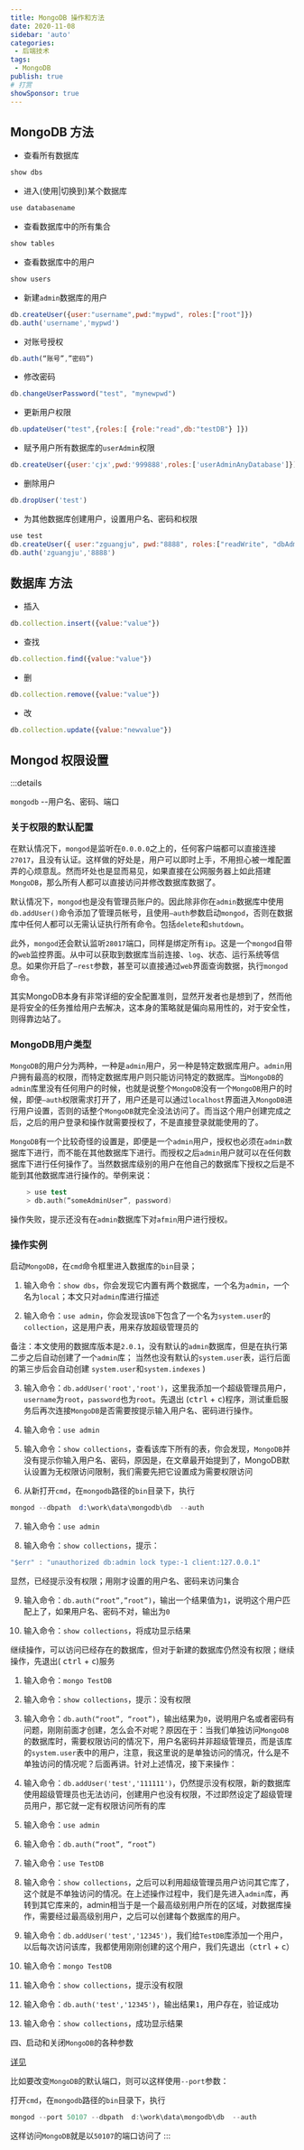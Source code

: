 ```yaml
---
title: MongoDB 操作和方法
date: 2020-11-08
sidebar: 'auto'
categories:
 - 后端技术
tags:
 - MongoDB
publish: true
# 打赏
showSponsor: true
---
```

## MongoDB 方法

- 查看所有数据库

```js
show dbs
```

- 进入(使用|切换到)某个数据库

```js
use databasename
```

- 查看数据库中的所有集合

```js
show tables
```

- 查看数据库中的用户

```js
show users
```

- 新建`admin`数据库的用户

```js
db.createUser({user:"username",pwd:"mypwd", roles:["root"]})
db.auth('username','mypwd')
```

- 对账号授权

```js
db.auth(“账号”,”密码”)
```

- 修改密码

```js
db.changeUserPassword("test", "mynewpwd")
```

- 更新用户权限

```js
db.updateUser("test",{roles:[ {role:"read",db:"testDB"} ]})
```

- 赋予用户所有数据库的`userAdmin`权限

```js
db.createUser({user:'cjx',pwd:'999888',roles:['userAdminAnyDatabase']})
```

- 删除用户

```js
db.dropUser('test')
```

- 为其他数据库创建用户，设置用户名、密码和权限

```js
use test
db.createUser({ user:"zguangju", pwd:"8888", roles:["readWrite", "dbAdmin"] })
db.auth('zguangju','8888')
```

## 数据库 方法

- 插入

```js
db.collection.insert({value:"value"})
```

- 查找

```js
db.collection.find({value:"value"})
```

- 删

```js
db.collection.remove({value:"value"})
```

- 改

```js
db.collection.update({value:"newvalue"})
```

## Mongod 权限设置

:::details

`mongodb` --用户名、密码、端口

### 关于权限的默认配置

在默认情况下，`mongod`是监听在`0.0.0.0`之上的，任何客户端都可以直接连接`27017`，且没有认证。这样做的好处是，用户可以即时上手，不用担心被一堆配置弄的心烦意乱。然而坏处也是显而易见，如果直接在公网服务器上如此搭建`MongoDB`，那么所有人都可以直接访问并修改数据库数据了。

默认情况下，`mongod`也是没有管理员账户的。因此除非你在`admin`数据库中使用`db.addUser()`命令添加了管理员帐号，且使用`–auth`参数启动`mongod`，否则在数据库中任何人都可以无需认证执行所有命令。包括`delete`和`shutdown`。

此外，`mongod`还会默认监听`28017`端口，同样是绑定所有`ip`。这是一个`mongod`自带的`web`监控界面。从中可以获取到数据库当前连接、`log`、状态、运行系统等信息。如果你开启了`–rest`参数，甚至可以直接通过`web`界面查询数据，执行`mongod`命令。

其实MongoDB本身有非常详细的安全配置准则，显然开发者也是想到了，然而他是将安全的任务推给用户去解决，这本身的策略就是偏向易用性的，对于安全性，则得靠边站了。

### MongoDB用户类型

`MongoDB`的用户分为两种，一种是`admin`用户，另一种是特定数据库用户。`admin`用户拥有最高的权限，而特定数据库用户则只能访问特定的数据库。当`MongoDB`的`admin`库里没有任何用户的时候，也就是说整个`MongoDB`没有一个`MongoDB`用户的时候，即便`–auth`权限需求打开了，用户还是可以通过`localhost`界面进入`MongoDB`进行用户设置，否则的话整个`MongoDB`就完全没法访问了。而当这个用户创建完成之后，之后的用户登录和操作就需要授权了，不是直接登录就能使用的了。

`MongoDB`有一个比较奇怪的设置是，即便是一个`admin`用户，授权也必须在`admin`数据库下进行，而不能在其他数据库下进行。而授权之后`admin`用户就可以在任何数据库下进行任何操作了。当然数据库级别的用户在他自己的数据库下授权之后是不能到其他数据库进行操作的。举例来说：

```s
    > use test
    > db.auth(“someAdminUser”, password)
```

操作失败，提示还没有在`admin`数据库下对`afmin`用户进行授权。

### 操作实例

启动`MongoDB`，在`cmd`命令框里进入数据库的`bin`目录；

1. 输入命令：`show dbs`，你会发现它内置有两个数据库，一个名为`admin`，一个名为`local`；本文只对`admin`库进行描述

2. 输入命令：`use admin`，你会发现该`DB`下包含了一个名为`system.user`的`collection`，这是用户表，用来存放超级管理员的

备注：本文使用的数据库版本是`2.0.1`，没有默认的`admin`数据库，但是在执行第二步之后自动创建了一个`admin`库； 当然也没有默认的`system.user`表，运行后面的第三步后会自动创建 `system.user`和`system.indexes` )

3. 输入命令：`db.addUser('root','root')`，这里我添加一个超级管理员用户，`username`为`root`，`password`也为`root`。先退出 (<kbd>ctrl</kbd> + <kbd>c</kbd>)程序，测试重启服务后再次连接`MongoDB`是否需要按提示输入用户名、密码进行操作。

4. 输入命令：`use admin`

5. 输入命令：`show collections`，查看该库下所有的表，你会发现，`MongoDB`并没有提示你输入用户名、密码，原因是，在文章最开始提到了，MongoDB默认设置为无权限访问限制，我们需要先把它设置成为需要权限访问

6. 从新打开`cmd`，在`mongodb`路径的`bin`目录下，执行

```s
mongod --dbpath  d:\work\data\mongodb\db  --auth
```

7. 输入命令：`use admin`

8. 输入命令：`show collections`，提示：

```js
"$err" : "unauthorized db:admin lock type:-1 client:127.0.0.1"
```

显然，已经提示没有权限；用刚才设置的用户名、密码来访问集合

9. 输入命令：`db.auth(“root”,”root”)`，输出一个结果值为`1`，说明这个用户匹配上了，如果用户名、密码不对，输出为`0`

10. 输入命令：`show collections`，将成功显示结果

继续操作，可以访问已经存在的数据库，但对于新建的数据库仍然没有权限；继续操作，先退出( <kbd>ctrl</kbd> + <kbd>c</kbd>)服务

1. 输入命令：`mongo TestDB`

2. 输入命令：`show collections`，提示：没有权限

3. 输入命令：`db.auth(“root”, “root”)`，输出结果为`0`，说明用户名或者密码有问题，刚刚前面才创建，怎么会不对呢？原因在于：当我们单独访问`MongoDB`的数据库时，需要权限访问的情况下，用户名密码并非超级管理员，而是该库的`system.user`表中的用户，注意，我这里说的是单独访问的情况，什么是不单独访问的情况呢？后面再讲。针对上述情况，接下来操作：

4. 输入命令：`db.addUser('test','111111')`，仍然提示没有权限，新的数据库使用超级管理员也无法访问，创建用户也没有权限，不过即然设定了超级管理员用户，那它就一定有权限访问所有的库

5. 输入命令：`use admin`

6. 输入命令：`db.auth(“root”, “root”)`

7. 输入命令：`use TestDB`

8. 输入命令：`show collections`，之后可以利用超级管理员用户访问其它库了，这个就是不单独访问的情况。在上述操作过程中，我们是先进入`admin`库，再转到其它库来的，admin相当于是一个最高级别用户所在的区域，对数据库操作，需要经过最高级别用户，之后可以创建每个数据库的用户。

9. 输入命令：`db.addUser('test','12345')`，我们给`TestDB`库添加一个用户，以后每次访问该库，我都使用刚刚创建的这个用户，我们先退出（<kbd>ctrl</kbd> + <kbd>c</kbd>）

10. 输入命令：`mongo TestDB`

11. 输入命令：`show collections`，提示没有权限

12. 输入命令：`db.auth('test','12345')`，输出结果`1`，用户存在，验证成功

13. 输入命令：`show collections`，成功显示结果

四、启动和关闭`MongoDB`的各种参数

[详见](http://blog.csdn.net/pgwindwind/article/details/8005262)

比如要改变`MongoDB`的默认端口，则可以这样使用`--port`参数：

打开`cmd`，在`mongodb`路径的`bin`目录下，执行

```js
mongod --port 50107 --dbpath  d:\work\data\mongodb\db  --auth
```

这样访问`MongoDB`就是以`50107`的端口访问了
:::
